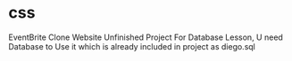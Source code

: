 # css

EventBrite Clone Website Unfinished Project For Database Lesson, U need Database to Use it which is already included in project as diego.sql

